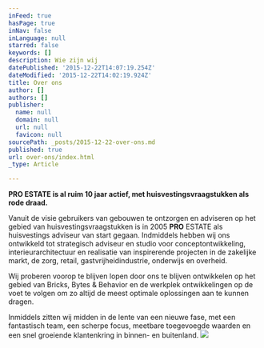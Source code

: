 ```yaml
---
inFeed: true
hasPage: true
inNav: false
inLanguage: null
starred: false
keywords: []
description: Wie zijn wij
datePublished: '2015-12-22T14:07:19.254Z'
dateModified: '2015-12-22T14:02:19.924Z'
title: Over ons
author: []
authors: []
publisher:
  name: null
  domain: null
  url: null
  favicon: null
sourcePath: _posts/2015-12-22-over-ons.md
published: true
url: over-ons/index.html
_type: Article

---
```

**PRO ESTATE is al ruim 10 jaar actief, met huisvestingsvraagstukken als rode draad.**

Vanuit de visie gebruikers van gebouwen te ontzorgen en adviseren op het gebied van huisvestingsvraagstukken is in 2005 **PRO** ESTATE als huisvestings adviseur van start gegaan. Indmiddels hebben wij ons ontwikkeld tot strategisch adviseur en studio voor conceptontwikkeling, interieurarchitectuur en realisatie van inspirerende projecten in de zakelijke markt, de zorg, retail, gastvrijheidindustrie, onderwijs en overheid.

Wij proberen voorop te blijven lopen door ons te blijven ontwikkelen op het gebied van Bricks, Bytes & Behavior en de werkplek ontwikkelingen op de voet te volgen om zo altijd de meest optimale oplossingen aan te kunnen dragen.

Inmiddels zitten wij midden in de lente van een nieuwe fase, met een fantastisch team, een scherpe focus, meetbare toegevoegde waarden en een snel groeiende klantenkring in binnen- en buitenland.
![](https://the-grid-user-content.s3-us-west-2.amazonaws.com/de685962-4bb4-4f31-a8f2-f3c118cc31b9.jpg)